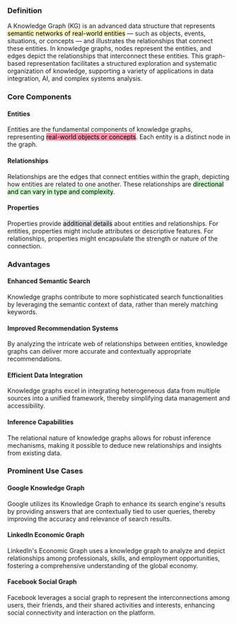 ### Definition

A Knowledge Graph (KG) is an advanced data structure that represents <mark style="background: #FFF3A3A6;">semantic networks of real-world entities</mark> — such as objects, events, situations, or concepts — and illustrates the relationships that connect these entities. In knowledge graphs, nodes represent the entities, and edges depict the relationships that interconnect these entities. This graph-based representation facilitates a structured exploration and systematic organization of knowledge, supporting a variety of applications in data integration, AI, and complex systems analysis.

### Core Components
#### Entities
Entities are the fundamental components of knowledge graphs, representing <mark style="background: #FF5582A6;">real-world objects or concepts</mark>. Each entity is a distinct node in the graph.

#### Relationships
Relationships are the edges that connect entities within the graph, depicting how entities are related to one another. These relationships are <mark style="background: #BBFABBA6;">directional and can vary in type and complexity</mark>.

#### Properties
Properties provide <mark style="background: #CACFD9A6;">additional details</mark> about entities and relationships. For entities, properties might include attributes or descriptive features. For relationships, properties might encapsulate the strength or nature of the connection.

### Advantages

#### Enhanced Semantic Search
Knowledge graphs contribute to more sophisticated search functionalities by leveraging the semantic context of data, rather than merely matching keywords.

#### Improved Recommendation Systems
By analyzing the intricate web of relationships between entities, knowledge graphs can deliver more accurate and contextually appropriate recommendations.

#### Efficient Data Integration
Knowledge graphs excel in integrating heterogeneous data from multiple sources into a unified framework, thereby simplifying data management and accessibility.

#### Inference Capabilities
The relational nature of knowledge graphs allows for robust inference mechanisms, making it possible to deduce new relationships and insights from existing data.

### Prominent Use Cases

#### Google Knowledge Graph
Google utilizes its Knowledge Graph to enhance its search engine's results by providing answers that are contextually tied to user queries, thereby improving the accuracy and relevance of search results.

#### LinkedIn Economic Graph
LinkedIn's Economic Graph uses a knowledge graph to analyze and depict relationships among professionals, skills, and employment opportunities, fostering a comprehensive understanding of the global economy.

#### Facebook Social Graph
Facebook leverages a social graph to represent the interconnections among users, their friends, and their shared activities and interests, enhancing social connectivity and interaction on the platform.

